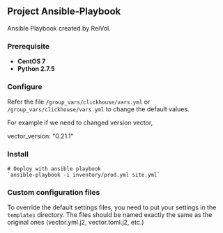## Project Ansible-Playbook

Ansible Playbook created by ReiVol.

### Prerequisite

- **CentOS 7**
- **Python 2.7.5**
  
### Configure

Refer the file `/group_vars/clickhouse/vars.yml` or `/group_vars/clickhouse/vars.yml`  to change the default values.

For example if we need to changed version vector,

vector_version: "0.21.1"


### Install


    # Deploy with ansible playbook
    `ansible-playbook -i inventory/prod.yml site.yml`


### Custom configuration files

To override the default settings files, you need to put your settings in the `templates` directory. The files should be 
named exactly the same as the original ones (vector.yml.j2, vector.toml.j2, etc.)
